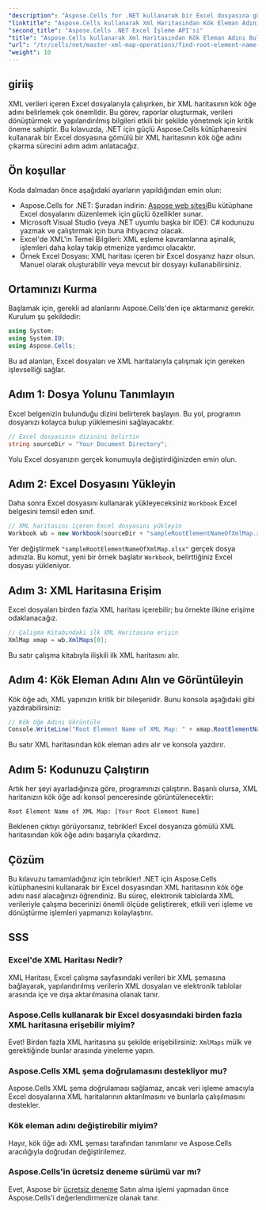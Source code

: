 ```yaml
---
"description": "Aspose.Cells for .NET kullanarak bir Excel dosyasına gömülü bir XML haritasının kök öğe adını nasıl etkili bir şekilde alabileceğinizi keşfedin. Bu adım adım kılavuz, Excel belgenizi yüklemenize yardımcı olur."
"linktitle": "Aspose.Cells kullanarak Xml Haritasından Kök Eleman Adını Bulun"
"second_title": "Aspose.Cells .NET Excel İşleme API'si"
"title": "Aspose.Cells kullanarak Xml Haritasından Kök Eleman Adını Bulun"
"url": "/tr/cells/net/master-xml-map-operations/find-root-element-name-from-xml-map/"
"weight": 10
---
```


## giriiş

XML verileri içeren Excel dosyalarıyla çalışırken, bir XML haritasının kök öğe adını belirlemek çok önemlidir. Bu görev, raporlar oluşturmak, verileri dönüştürmek ve yapılandırılmış bilgileri etkili bir şekilde yönetmek için kritik öneme sahiptir. Bu kılavuzda, .NET için güçlü Aspose.Cells kütüphanesini kullanarak bir Excel dosyasına gömülü bir XML haritasının kök öğe adını çıkarma sürecini adım adım anlatacağız.

## Ön koşullar

Koda dalmadan önce aşağıdaki ayarların yapıldığından emin olun:
- Aspose.Cells for .NET: Şuradan indirin: [Aspose web sitesi](https://releases.aspose.com/cells/net/)Bu kütüphane Excel dosyalarını düzenlemek için güçlü özellikler sunar.
- Microsoft Visual Studio (veya .NET uyumlu başka bir IDE): C# kodunuzu yazmak ve çalıştırmak için buna ihtiyacınız olacak.
- Excel'de XML'in Temel Bilgileri: XML eşleme kavramlarına aşinalık, işlemleri daha kolay takip etmenize yardımcı olacaktır.
- Örnek Excel Dosyası: XML haritası içeren bir Excel dosyanız hazır olsun. Manuel olarak oluşturabilir veya mevcut bir dosyayı kullanabilirsiniz.

## Ortamınızı Kurma
Başlamak için, gerekli ad alanlarını Aspose.Cells'den içe aktarmanız gerekir. Kurulum şu şekildedir:

```csharp
using System;
using System.IO;
using Aspose.Cells;
```

Bu ad alanları, Excel dosyaları ve XML haritalarıyla çalışmak için gereken işlevselliği sağlar.

## Adım 1: Dosya Yolunu Tanımlayın
Excel belgenizin bulunduğu dizini belirterek başlayın. Bu yol, programın dosyanızı kolayca bulup yüklemesini sağlayacaktır.

```csharp
// Excel dosyasının dizinini belirtin
string sourceDir = "Your Document Directory";
```

Yolu Excel dosyanızın gerçek konumuyla değiştirdiğinizden emin olun.

## Adım 2: Excel Dosyasını Yükleyin
Daha sonra Excel dosyasını kullanarak yükleyeceksiniz `Workbook` Excel belgesini temsil eden sınıf.

```csharp
// XML haritasını içeren Excel dosyasını yükleyin
Workbook wb = new Workbook(sourceDir + "sampleRootElementNameOfXmlMap.xlsx");
```

Yer değiştirmek `"sampleRootElementNameOfXmlMap.xlsx"` gerçek dosya adınızla. Bu komut, yeni bir örnek başlatır `Workbook`, belirttiğiniz Excel dosyası yükleniyor.

## Adım 3: XML Haritasına Erişim
Excel dosyaları birden fazla XML haritası içerebilir; bu örnekte ilkine erişime odaklanacağız.

```csharp
// Çalışma Kitabındaki ilk XML Haritasına erişin
XmlMap xmap = wb.XmlMaps[0];
```

Bu satır çalışma kitabıyla ilişkili ilk XML haritasını alır.

## Adım 4: Kök Eleman Adını Alın ve Görüntüleyin
Kök öğe adı, XML yapınızın kritik bir bileşenidir. Bunu konsola aşağıdaki gibi yazdırabilirsiniz:

```csharp
// Kök Öğe Adını Görüntüle
Console.WriteLine("Root Element Name of XML Map: " + xmap.RootElementName);
```

Bu satır XML haritasından kök eleman adını alır ve konsola yazdırır.

## Adım 5: Kodunuzu Çalıştırın
Artık her şeyi ayarladığınıza göre, programınızı çalıştırın. Başarılı olursa, XML haritanızın kök öğe adı konsol penceresinde görüntülenecektir:

```plaintext
Root Element Name of XML Map: [Your Root Element Name]
```

Beklenen çıktıyı görüyorsanız, tebrikler! Excel dosyanıza gömülü XML haritasından kök öğe adını başarıyla çıkardınız.

## Çözüm
Bu kılavuzu tamamladığınız için tebrikler! .NET için Aspose.Cells kütüphanesini kullanarak bir Excel dosyasından XML haritasının kök öğe adını nasıl alacağınızı öğrendiniz. Bu süreç, elektronik tablolarda XML verileriyle çalışma becerinizi önemli ölçüde geliştirerek, etkili veri işleme ve dönüştürme işlemleri yapmanızı kolaylaştırır.

## SSS

### Excel'de XML Haritası Nedir?
XML Haritası, Excel çalışma sayfasındaki verileri bir XML şemasına bağlayarak, yapılandırılmış verilerin XML dosyaları ve elektronik tablolar arasında içe ve dışa aktarılmasına olanak tanır.

### Aspose.Cells kullanarak bir Excel dosyasındaki birden fazla XML haritasına erişebilir miyim?
Evet! Birden fazla XML haritasına şu şekilde erişebilirsiniz: `XmlMaps` mülk ve gerektiğinde bunlar arasında yineleme yapın.

### Aspose.Cells XML şema doğrulamasını destekliyor mu?
Aspose.Cells XML şema doğrulaması sağlamaz, ancak veri işleme amacıyla Excel dosyalarına XML haritalarının aktarılmasını ve bunlarla çalışılmasını destekler.

### Kök eleman adını değiştirebilir miyim?
Hayır, kök öğe adı XML şeması tarafından tanımlanır ve Aspose.Cells aracılığıyla doğrudan değiştirilemez.

### Aspose.Cells'in ücretsiz deneme sürümü var mı?
Evet, Aspose bir [ücretsiz deneme](https://releases.aspose.com/) Satın alma işlemi yapmadan önce Aspose.Cells'i değerlendirmenize olanak tanır.